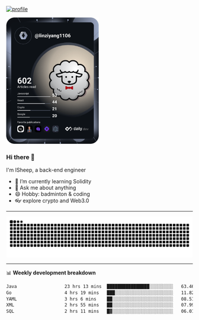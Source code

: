 [![profile](https://user-images.githubusercontent.com/54968314/208005045-e4b42f3b-833d-4242-bfcc-e764865553a2.svg)](https://www.calligrapher.ai/)

<a href="https://app.daily.dev/linziyang1106"><img src="/devcard.png" width="250" alt="ISheep's Dev Card"/></a>

### Hi there 🐏

I'm ISheep, a back-end engineer

- 🔭 I’m currently learning Solidity
- 💬 Ask me about anything
- 😄 Hobby: badminton & coding
- 👓 explore crypto and Web3.0

-------

![](https://raw.githubusercontent.com/ISheepp/ISheepp/output/github-contribution-grid-snake.svg)

-------

📊 **Weekly development breakdown**
<!--START_SECTION:waka-->

```txt
Java                  23 hrs 13 mins  ████████████████░░░░░░░░░   63.46 %
Go                    4 hrs 19 mins   ███░░░░░░░░░░░░░░░░░░░░░░   11.82 %
YAML                  3 hrs 6 mins    ██░░░░░░░░░░░░░░░░░░░░░░░   08.51 %
XML                   2 hrs 55 mins   ██░░░░░░░░░░░░░░░░░░░░░░░   07.99 %
SQL                   2 hrs 11 mins   █▓░░░░░░░░░░░░░░░░░░░░░░░   06.01 %
```

<!--END_SECTION:waka-->
